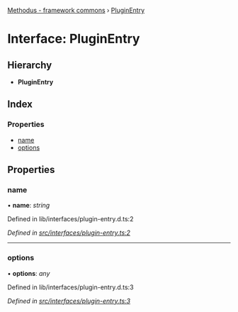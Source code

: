 [Methodus - framework commons](../globals.md) › [PluginEntry](modules/framework/common/pluginentry.md)

# Interface: PluginEntry

## Hierarchy

* **PluginEntry**

## Index

### Properties

* [name](#name)
* [options](#options)

## Properties

###  name

• **name**: *string*

Defined in lib/interfaces/plugin-entry.d.ts:2

*Defined in [src/interfaces/plugin-entry.ts:2](#L2)*

___

###  options

• **options**: *any*

Defined in lib/interfaces/plugin-entry.d.ts:3

*Defined in [src/interfaces/plugin-entry.ts:3](#L3)*
